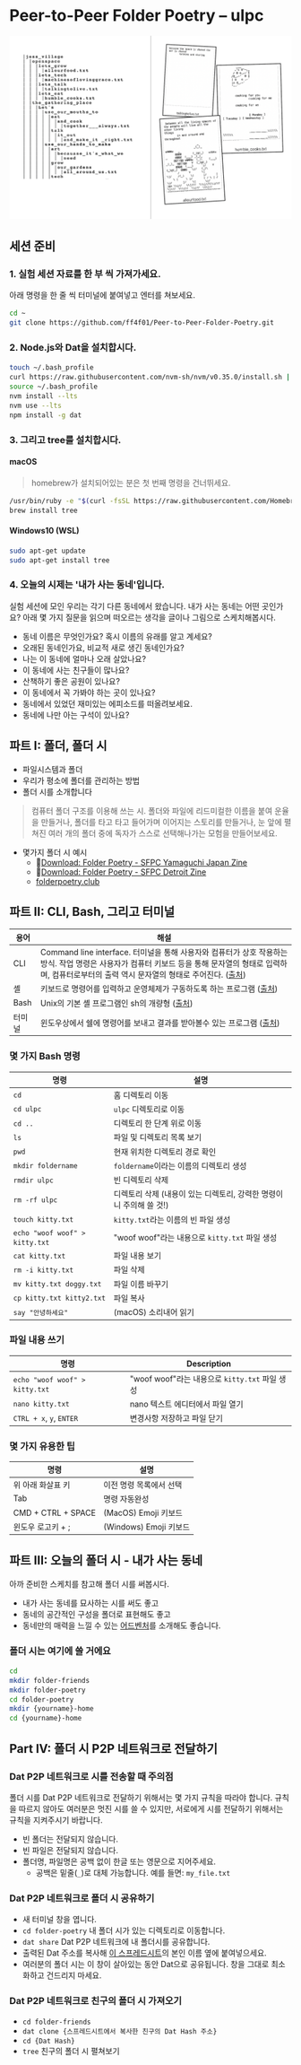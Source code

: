 # Peer-to-Peer Folder Poetry – ulpc

![](../images/poster.png)

## 세션 준비

### 1. 실험 세션 자료를 한 부 씩 가져가세요.
아래 명령을 한 줄 씩 터미널에 붙여넣고 엔터를 쳐보세요.

```bash
cd ~
git clone https://github.com/ff4f01/Peer-to-Peer-Folder-Poetry.git
```

### 2. Node.js와 Dat을 설치합시다.

```bash
touch ~/.bash_profile
curl https://raw.githubusercontent.com/nvm-sh/nvm/v0.35.0/install.sh | bash
source ~/.bash_profile
nvm install --lts
nvm use --lts
npm install -g dat
```

### 3. 그리고 tree를 설치합시다.

#### macOS

> homebrew가 설치되어있는 분은 첫 번째 명령을 건너뛰세요.

```bash
/usr/bin/ruby -e "$(curl -fsSL https://raw.githubusercontent.com/Homebrew/install/master/install)"
brew install tree
```

#### Windows10 (WSL)

```bash
sudo apt-get update
sudo apt-get install tree
```

### 4. 오늘의 시제는 '내가 사는 동네'입니다.

실험 세션에 모인 우리는 각기 다른 동네에서 왔습니다. 내가 사는 동네는 어떤 곳인가요? 아래 몇 가지 질문을 읽으며 떠오르는 생각을 글이나 그림으로 스케치해봅시다.

- 동네 이름은 무엇인가요? 혹시 이름의 유래를 알고 계세요?
- 오래된 동네인가요, 비교적 새로 생긴 동네인가요?
- 나는 이 동네에 얼마나 오래 살았나요?
- 이 동네에 사는 친구들이 많나요?
- 산책하기 좋은 공원이 있나요?
- 이 동네에서 꼭 가봐야 하는 곳이 있나요?
- 동네에서 있었던 재미있는 에피소드를 떠올려보세요.
- 동네에 나만 아는 구석이 있나요?

## 파트 I: 폴더, 폴더 시

- 파일시스템과 폴더
- 우리가 평소에 폴더를 관리하는 방법
- 폴더 시를 소개합니다

> 컴퓨터 폴더 구조를 이용해 쓰는 시. 폴더와 파일에 리드미컬한 이름을 붙여 운율을 만들거나, 폴더를 타고 타고 들어가며 이어지는 스토리를 만들거나, 눈 앞에 펼쳐진 여러 개의 폴더 중에 독자가 스스로 선택해나가는 모험을 만들어보세요.

- 몇가지 폴더 시 예시
  - 📒[Download: Folder Poetry - SFPC Yamaguchi Japan Zine](https://melanie-hoff.com/folder-poetry/sfpc-ycam/zine-pdfs-ycam-folder-poetry.zip)
  - 📒[Download: Folder Poetry - SFPC Detroit Zine](https://melanie-hoff.com/folder-poetry/sfpc-detroit/detroit-zine-reader.pdf.zip)
  - [folderpoetry.club](http://folderpoetry.club)

## 파트 II: CLI, Bash, 그리고 터미널

| 용어 | 해설 |
| - | - |
| CLI | Command line interface. 터미널을 통해 사용자와 컴퓨터가 상호 작용하는 방식. 작업 명령은 사용자가 컴퓨터 키보드 등을 통해 문자열의 형태로 입력하며, 컴퓨터로부터의 출력 역시 문자열의 형태로 주어진다. ([출처](https://ko.wikipedia.org/wiki/%EB%AA%85%EB%A0%B9_%EC%A4%84_%EC%9D%B8%ED%84%B0%ED%8E%98%EC%9D%B4%EC%8A%A4)) |
| 셸 | 키보드로 명령어를 입력하고 운영체제가 구동하도록 하는 프로그램 ([출처](http://www.looah.com/article/view/1451)) |
| Bash | Unix의 기본 셸 프로그램인 sh의 개량형 ([출처](http://www.looah.com/article/view/1451)) |
| 터미널 | 윈도우상에서 쉘에 명령어를 보내고 결과를 받아볼수 있는 프로그램 ([출처](http://www.looah.com/article/view/1451)) |

### 몇 가지 Bash 명령

| 명령 | 설명 |
| - | - |
| `cd` | 홈 디렉토리 이동 |
| `cd ulpc` | `ulpc` 디렉토리로 이동 |
| `cd ..` | 디렉토리 한 단계 위로 이동 |
| `ls` | 파일 및 디렉토리 목록 보기 |
| `pwd` | 현재 위치한 디렉토리 경로 확인 |
| `mkdir foldername` | `foldername`이라는 이름의 디렉토리 생성 |
| `rmdir ulpc` | 빈 디렉토리 삭제 |
| `rm -rf ulpc` | 디렉토리 삭제 (내용이 있는 디렉토리, 강력한 명령이니 주의해 쓸 것!) |
| `touch kitty.txt` | `kitty.txt`라는 이름의 빈 파일 생성 |
| `echo "woof woof" > kitty.txt` | "woof woof"라는 내용으로 `kitty.txt` 파일 생성 |
| `cat kitty.txt` | 파일 내용 보기 |
| `rm -i kitty.txt` | 파일 삭제 |
| `mv kitty.txt doggy.txt` | 파일 이름 바꾸기 |
| `cp kitty.txt kitty2.txt` | 파일 복사 |
| `say "안녕하세요"` | (macOS) 소리내어 읽기 |

### 파일 내용 쓰기
| 명령 | Description |
| - | - |
| `echo "woof woof" > kitty.txt` | "woof woof"라는 내용으로 `kitty.txt` 파일 생성 |
| `nano kitty.txt` | nano 텍스트 에디터에서 파일 열기 |
| `CTRL + x`, `y`, `ENTER` | 변경사항 저장하고 파일 닫기 |

### 몇 가지 유용한 팁

| 명령 | 설명 |
| - | - |
| 위 아래 화살표 키 | 이전 명령 목록에서 선택 |
| Tab | 명령 자동완성 |
| CMD + CTRL + SPACE | (MacOS) Emoji 키보드 |
| 윈도우 로고키 + ;  | (Windows) Emoji 키보드 |

## 파트 III: 오늘의 폴더 시 - 내가 사는 동네

아까 준비한 스케치를 참고해 폴더 시를 써봅시다.

* 내가 사는 동네를 묘사하는 시를 써도 좋고
* 동네의 공간적인 구성을 폴더로 표현해도 좋고
* 동네만의 매력을 느낄 수 있는 [어드벤처](http://bit.ly/2D2fC00)를 소개해도 좋습니다. 

### 폴더 시는 여기에 쓸 거에요

```bash
cd
mkdir folder-friends
mkdir folder-poetry
cd folder-poetry
mkdir {yourname}-home
cd {yourname}-home
 ```

## Part IV: 폴더 시 P2P 네트워크로 전달하기

### Dat P2P 네트워크로 시를 전송할 때 주의점

폴더 시를 Dat P2P 네트워크로 전달하기 위해서는 몇 가지 규칙을 따라야 합니다. 규칙을 따르지 않아도 여러분은 멋진 시를 쓸 수 있지만, 서로에게 시를 전달하기 위해서는 규칙을 지켜주시기 바랍니다.

* 빈 폴더는 전달되지 않습니다.
* 빈 파일은 전달되지 않습니다.
* 폴더명, 파일명은 공백 없이 한글 또는 영문으로 지어주세요.
  * 공백은 밑줄(`_`)로 대체 가능합니다. 예를 들면: `my_file.txt`

### Dat P2P 네트워크로 폴더 시 공유하기

- 새 터미널 창을 엽니다.
- `cd folder-poetry` 내 폴더 시가 있는 디렉토리로 이동합니다. 
- `dat share` Dat P2P 네트워크에 내 폴더시를 공유합니다.
- 출력된 Dat 주소를 복사해 [이 스프레드시트](https://docs.google.com/spreadsheets/d/17sJfU76S0reKXdZQFf2pfvhvlxMezjNOh4cIqMIU7ac/edit?usp=sharing)의 본인 이름 옆에 붙여넣으세요.
- 여러분의 폴더 시는 이 창이 살아있는 동안 Dat으로 공유됩니다. 창을 그대로 최소화하고 건드리지 마세요. 

### Dat P2P 네트워크로 친구의 폴더 시 가져오기

- `cd folder-friends`
- `dat clone {스프레드시트에서 복사한 친구의 Dat Hash 주소}`
- `cd {Dat Hash}`
- `tree` 친구의 폴더 시 펼쳐보기
